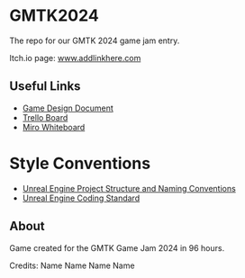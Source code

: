 # GMTK2024
The repo for our GMTK 2024 game jam entry.

Itch.io page: www.addlinkhere.com

## Useful Links
- [Game Design Document](https://docs.google.com/document/d/1gpuhbiSXJeEFI-H-C2UZCeF2XPdo1_A4pfXmaoTYj6s/edit?usp=sharing)
- [Trello Board](https://trello.com/invite/5ff35f77158a668e8364c67b/ATTI1f76c8c0185a8c301b52f22874d6de977BFC9577)
- [Miro Whiteboard](https://miro.com/welcomeonboard/blk5eHdGWFVUU2VFTERMWGN3UUNvejhPMGlWRmhHTWV0NjdVa1hSM1VTdFQ3QlJwRTlBS2UycjJCZmRCM3JwNnwzNDU4NzY0NTc3NTM2NzYwNzk5fDI=?share_link_id=132862650043)

# Style Conventions
- [Unreal Engine Project Structure and Naming Conventions](https://dev.epicgames.com/community/learning/tutorials/mX6b/unreal-engine-project-structure-naming-conventions)
- [Unreal Engine Coding Standard](https://dev.epicgames.com/documentation/en-us/unreal-engine/coding-standard)

## About
Game created for the GMTK Game Jam 2024 in 96 hours. 

Credits: Name Name Name Name
